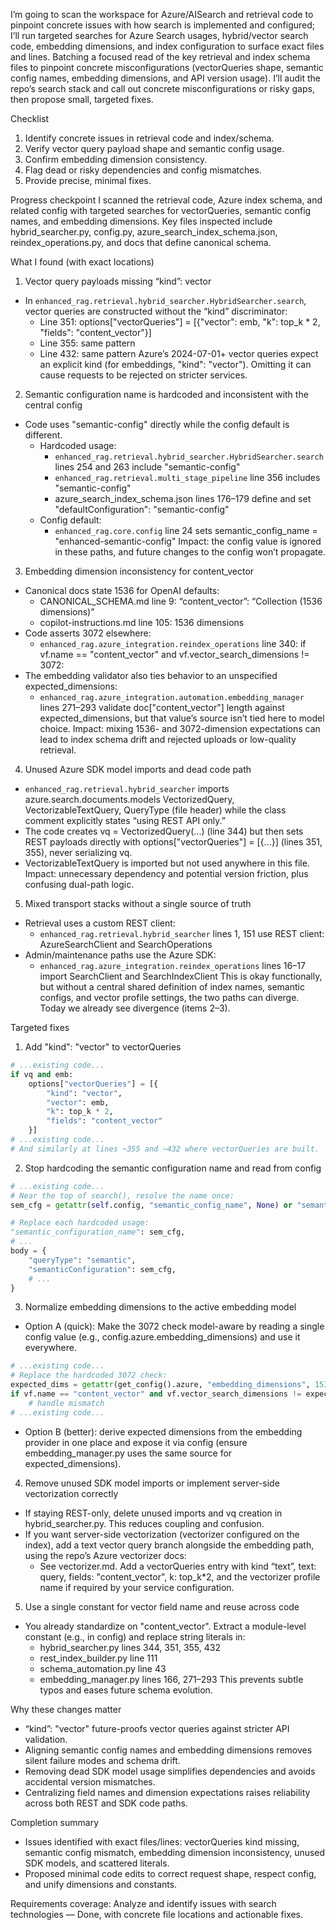 I’m going to scan the workspace for Azure/AISearch and retrieval code to pinpoint concrete issues with how search is implemented and configured; I’ll run targeted searches for Azure Search usages, hybrid/vector search code, embedding dimensions, and index configuration to surface exact files and lines. Batching a focused read of the key retrieval and index schema files to pinpoint concrete misconfigurations (vectorQueries shape, semantic config names, embedding dimensions, and API version usage). I’ll audit the repo’s search stack and call out concrete misconfigurations or risky gaps, then propose small, targeted fixes.

Checklist
1) Identify concrete issues in retrieval code and index/schema.
2) Verify vector query payload shape and semantic config usage.
3) Confirm embedding dimension consistency.
4) Flag dead or risky dependencies and config mismatches.
5) Provide precise, minimal fixes.

Progress checkpoint
I scanned the retrieval code, Azure index schema, and related config with targeted searches for vectorQueries, semantic config names, and embedding dimensions. Key files inspected include hybrid_searcher.py, config.py, azure_search_index_schema.json, reindex_operations.py, and docs that define canonical schema.

What I found (with exact locations)
1) Vector query payloads missing “kind”: vector
- In `enhanced_rag.retrieval.hybrid_searcher.HybridSearcher.search`, vector queries are constructed without the “kind” discriminator:
  - Line 351: options["vectorQueries"] = [{"vector": emb, "k": top_k * 2, "fields": "content_vector"}]
  - Line 355: same pattern
  - Line 432: same pattern
Azure’s 2024-07-01+ vector queries expect an explicit kind (for embeddings, "kind": "vector"). Omitting it can cause requests to be rejected on stricter services.

2) Semantic configuration name is hardcoded and inconsistent with the central config
- Code uses "semantic-config" directly while the config default is different.
  - Hardcoded usage:
    - `enhanced_rag.retrieval.hybrid_searcher.HybridSearcher.search` lines 254 and 263 include "semantic-config"
    - `enhanced_rag.retrieval.multi_stage_pipeline` line 356 includes "semantic-config"
    - azure_search_index_schema.json lines 176–179 define and set "defaultConfiguration": "semantic-config"
  - Config default:
    - `enhanced_rag.core.config` line 24 sets semantic_config_name = "enhanced-semantic-config"
Impact: the config value is ignored in these paths, and future changes to the config won’t propagate.

3) Embedding dimension inconsistency for content_vector
- Canonical docs state 1536 for OpenAI defaults:
  - CANONICAL_SCHEMA.md line 9: “content_vector”: “Collection<Single> (1536 dimensions)”
  - copilot-instructions.md line 105: 1536 dimensions
- Code asserts 3072 elsewhere:
  - `enhanced_rag.azure_integration.reindex_operations` line 340: if vf.name == "content_vector" and vf.vector_search_dimensions != 3072:
- The embedding validator also ties behavior to an unspecified expected_dimensions:
  - `enhanced_rag.azure_integration.automation.embedding_manager` lines 271–293 validate doc["content_vector"] length against expected_dimensions, but that value’s source isn’t tied here to model choice.
Impact: mixing 1536- and 3072-dimension expectations can lead to index schema drift and rejected uploads or low-quality retrieval.

4) Unused Azure SDK model imports and dead code path
- `enhanced_rag.retrieval.hybrid_searcher` imports azure.search.documents.models VectorizedQuery, VectorizableTextQuery, QueryType (file header) while the class comment explicitly states “using REST API only.”
- The code creates vq = VectorizedQuery(...) (line 344) but then sets REST payloads directly with options["vectorQueries"] = [{...}] (lines 351, 355), never serializing vq.
- VectorizableTextQuery is imported but not used anywhere in this file.
Impact: unnecessary dependency and potential version friction, plus confusing dual-path logic.

5) Mixed transport stacks without a single source of truth
- Retrieval uses a custom REST client:
  - `enhanced_rag.retrieval.hybrid_searcher` lines 1, 151 use REST client: AzureSearchClient and SearchOperations
- Admin/maintenance paths use the Azure SDK:
  - `enhanced_rag.azure_integration.reindex_operations` lines 16–17 import SearchClient and SearchIndexClient
This is okay functionally, but without a central shared definition of index names, semantic configs, and vector profile settings, the two paths can diverge. Today we already see divergence (items 2–3).

Targeted fixes
1) Add "kind": "vector" to vectorQueries
````python
# ...existing code...
if vq and emb:
    options["vectorQueries"] = [{
        "kind": "vector",
        "vector": emb,
        "k": top_k * 2,
        "fields": "content_vector"
    }]
# ...existing code...
# And similarly at lines ~355 and ~432 where vectorQueries are built.
````

2) Stop hardcoding the semantic configuration name and read from config
````python
# ...existing code...
# Near the top of search(), resolve the name once:
sem_cfg = getattr(self.config, "semantic_config_name", None) or "semantic-config"

# Replace each hardcoded usage:
"semantic_configuration_name": sem_cfg,
# ...
body = {
    "queryType": "semantic",
    "semanticConfiguration": sem_cfg,
    # ...
}
````

3) Normalize embedding dimensions to the active embedding model
- Option A (quick): Make the 3072 check model-aware by reading a single config value (e.g., config.azure.embedding_dimensions) and use it everywhere.
````python
# ...existing code...
# Replace the hardcoded 3072 check:
expected_dims = getattr(get_config().azure, "embedding_dimensions", 1536)
if vf.name == "content_vector" and vf.vector_search_dimensions != expected_dims:
    # handle mismatch
# ...existing code...
````

- Option B (better): derive expected dimensions from the embedding provider in one place and expose it via config (ensure embedding_manager.py uses the same source for expected_dimensions).

4) Remove unused SDK model imports or implement server-side vectorization correctly
- If staying REST-only, delete unused imports and vq creation in hybrid_searcher.py. This reduces coupling and confusion.
- If you want server-side vectorization (vectorizer configured on the index), add a text vector query branch alongside the embedding path, using the repo’s Azure vectorizer docs:
  - See vectorizer.md. Add a vectorQueries entry with kind “text”, text: query, fields: "content_vector", k: top_k*2, and the vectorizer profile name if required by your service configuration.

5) Use a single constant for vector field name and reuse across code
- You already standardize on "content_vector". Extract a module-level constant (e.g., in config) and replace string literals in:
  - hybrid_searcher.py lines 344, 351, 355, 432
  - rest_index_builder.py line 111
  - schema_automation.py line 43
  - embedding_manager.py lines 166, 271–293
This prevents subtle typos and eases future schema evolution.

Why these changes matter
- “kind”: "vector" future-proofs vector queries against stricter API validation.
- Aligning semantic config names and embedding dimensions removes silent failure modes and schema drift.
- Removing dead SDK model usage simplifies dependencies and avoids accidental version mismatches.
- Centralizing field names and dimension expectations raises reliability across both REST and SDK code paths.

Completion summary
- Issues identified with exact files/lines: vectorQueries kind missing, semantic config mismatch, embedding dimension inconsistency, unused SDK models, and scattered literals.
- Proposed minimal code edits to correct request shape, respect config, and unify dimensions and constants.

Requirements coverage: Analyze and identify issues with search technologies — Done, with concrete file locations and actionable fixes.
